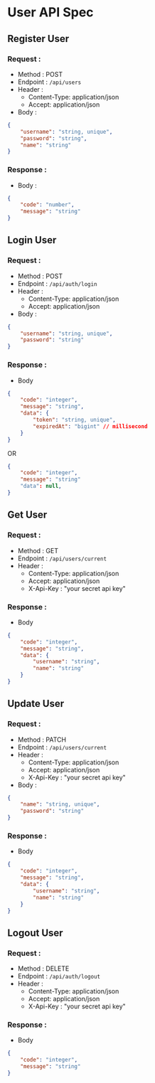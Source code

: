 # User API Spec

## Register User

### Request :
- Method : POST
- Endpoint : `/api/users`
- Header :
	- Content-Type: application/json
	- Accept: application/json
- Body :
```json
{
	"username": "string, unique",
	"password": "string",
	"name": "string"
}
```

### Response :
- Body :
```json
{
	"code": "number",
	"message": "string"
}
```

## Login User

### Request :
- Method : POST
- Endpoint : `/api/auth/login`
- Header :
	- Content-Type: application/json
	- Accept: application/json
- Body :
```json
{
	"username": "string, unique",
	"password": "string"
}
```

### Response :
- Body
```json
{
    "code": "integer",
    "message": "string",
	"data": {
        "token": "string, unique",
        "expiredAt": "bigint" // millisecond
	}
}
```
OR
```json
{
    "code": "integer",
    "message": "string"
	"data": null,
}
```

## Get User

### Request :
- Method : GET
- Endpoint : `/api/users/current`
- Header :
	- Content-Type: application/json
	- Accept: application/json
    - X-Api-Key : "your secret api key"
### Response :
- Body
```json
{
    "code": "integer",
    "message": "string",
	"data": {
        "username": "string",
        "name": "string"
	}
}
```

## Update User

### Request :
- Method : PATCH
- Endpoint : `/api/users/current`
- Header :
	- Content-Type: application/json
	- Accept: application/json
    - X-Api-Key : "your secret api key"
- Body :
```json
{
	"name": "string, unique",
	"password": "string"
}
```
### Response :
- Body
```json
{
    "code": "integer",
    "message": "string",
	"data": {
        "username": "string",
        "name": "string"
	}
}
```

## Logout User

### Request :
- Method : DELETE
- Endpoint : `/api/auth/logout`
- Header :
	- Content-Type: application/json
	- Accept: application/json
    - X-Api-Key : "your secret api key"
### Response :
- Body
```json
{
    "code": "integer",
    "message": "string"
}
```
